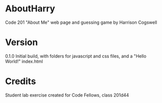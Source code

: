 # AboutHarry
Code 201 "About Me" web page and guessing game
by Harrison Cogswell

# Version
0.1.0 Initial build, with folders for javascript and css files, and a "Hello World!" index.html

# Credits
Student lab exercise created for Code Fellows, class 201d44